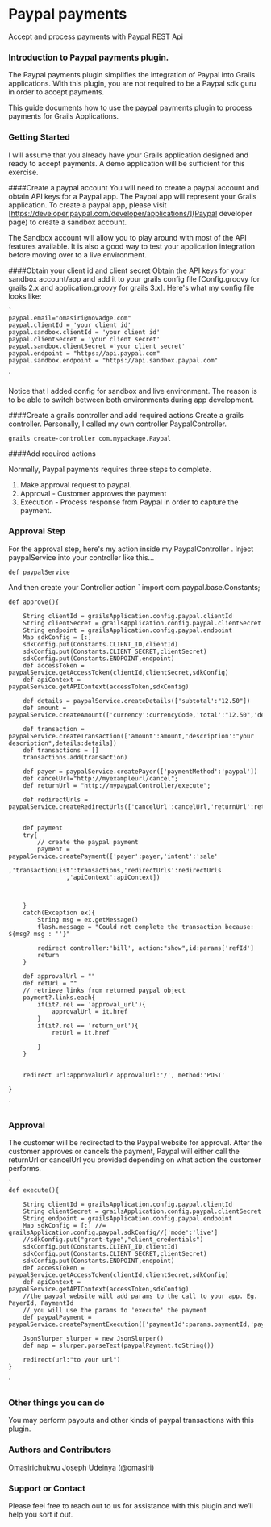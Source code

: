 # Paypal payments
Accept and process payments with Paypal REST Api

### Introduction to Paypal payments plugin.
The Paypal payments plugin simplifies the integration of Paypal into Grails applications. With this plugin, you are not required to be a Paypal sdk guru in order to accept payments.

This guide documents how to use the paypal payments plugin to process payments for Grails Applications. 

### Getting Started
I will assume that you already have your Grails application designed and ready to accept payments. A demo application will be sufficient for this exercise.  

####Create a paypal account
You will need to create a paypal account and obtain API keys for a Paypal app. The Paypal app will represent your Grails application. To create a paypal app, please visit [https://developer.paypal.com/developer/applications/](Paypal developer page) to create a sandbox account. 

The Sandbox account will allow you to play around with most of the API features available. It is also a good way to test your application integration before moving over to a live environment. 

####Obtain your client id and client secret
Obtain the API keys for your sandbox account/app and add it to your grails config file [Config.groovy for grails 2.x and application.groovy for grails 3.x]. Here's what my config file looks like: 

    `
    paypal.email="omasiri@novadge.com"
    paypal.clientId = 'your client id'
    paypal.sandbox.clientId = 'your client id'
    paypal.clientSecret = 'your client secret'
    paypal.sandbox.clientSecret ='your client secret'
    paypal.endpoint = "https://api.paypal.com"
    paypal.sandbox.endpoint = "https://api.sandbox.paypal.com"
`

Notice that I added config for sandbox and live environment. The reason is to be able to switch between both environments  during app development. 

####Create a grails controller and add required actions
Create a grails controller. Personally, I called my own controller PaypalController.


`grails create-controller com.mypackage.Paypal`

####Add required actions

Normally, Paypal payments requires three steps to complete.
1. Make approval request to paypal.
2. Approval - Customer approves the payment
3. Execution - Process response from Paypal in order to capture the payment.

### Approval Step

For the approval step, here's my action inside my PaypalController . 
Inject paypalService into your controller like this...

`def paypalService`

And then create your Controller action 
`
    import com.paypal.base.Constants; 

    def approve(){      
        
        String clientId = grailsApplication.config.paypal.clientId
        String clientSecret = grailsApplication.config.paypal.clientSecret
        String endpoint = grailsApplication.config.paypal.endpoint
        Map sdkConfig = [:] 
        sdkConfig.put(Constants.CLIENT_ID,clientId)
        sdkConfig.put(Constants.CLIENT_SECRET,clientSecret)
        sdkConfig.put(Constants.ENDPOINT,endpoint)
        def accessToken = paypalService.getAccessToken(clientId,clientSecret,sdkConfig)
        def apiContext = paypalService.getAPIContext(accessToken,sdkConfig)
                  
        def details = paypalService.createDetails(['subtotal':"12.50"])
        def amount = paypalService.createAmount(['currency':currencyCode,'total':"12.50",'details':details])
        
        def transaction = paypalService.createTransaction(['amount':amount,'description':"your description",details:details])
        def transactions = []
        transactions.add(transaction)
        
        def payer = paypalService.createPayer(['paymentMethod':'paypal'])
        def cancelUrl="http://myexampleurl/cancel";
        def returnUrl = "http://mypaypalController/execute";

        def redirectUrls = paypalService.createRedirectUrls(['cancelUrl':cancelUrl,'returnUrl':returnUrl])

  
        def payment
        try{
            // create the paypal payment
            payment = paypalService.createPayment(['payer':payer,'intent':'sale'
                    ,'transactionList':transactions,'redirectUrls':redirectUrls
                    ,'apiContext':apiContext])
            


        }
        catch(Exception ex){
            String msg = ex.getMessage()
            flash.message = "Could not complete the transaction because: ${msg? msg : ''}"  
            
            redirect controller:'bill', action:"show",id:params['refId']
            return
        }
       
        def approvalUrl = ""
        def retUrl = ""
        // retrieve links from returned paypal object
        payment?.links.each{ 
            if(it?.rel == 'approval_url'){
                approvalUrl = it.href
            }
            if(it?.rel == 'return_url'){
                retUrl = it.href

            }
        }


        redirect url:approvalUrl? approvalUrl:'/', method:'POST'

    }
`


### Approval
The customer will be redirected to the Paypal website for approval. After the customer approves or 
cancels the payment, Paypal will either call the returnUrl or cancelUrl you provided depending on 
what action the customer performs. 

    `
    def execute(){
        
        String clientId = grailsApplication.config.paypal.clientId
        String clientSecret = grailsApplication.config.paypal.clientSecret
        String endpoint = grailsApplication.config.paypal.endpoint
        Map sdkConfig = [:] //= grailsApplication.config.paypal.sdkConfig//['mode':'live']
        //sdkConfig.put("grant-type","client_credentials")
        sdkConfig.put(Constants.CLIENT_ID,clientId)
        sdkConfig.put(Constants.CLIENT_SECRET,clientSecret)
        sdkConfig.put(Constants.ENDPOINT,endpoint)
        def accessToken = paypalService.getAccessToken(clientId,clientSecret,sdkConfig)
        def apiContext = paypalService.getAPIContext(accessToken,sdkConfig)
        //the paypal website will add params to the call to your app. Eg. PayerId, PaymentId
        // you will use the params to 'execute' the payment
        def paypalPayment = paypalService.createPaymentExecution(['paymentId':params.paymentId,'payerId':params?.PayerID],apiContext)
        
        JsonSlurper slurper = new JsonSlurper()
        def map = slurper.parseText(paypalPayment.toString())

        redirect(url:"to your url")
    }
`

### Other things you can do
You may perform payouts and other kinds of paypal transactions with this plugin. 

### Authors and Contributors
Omasirichukwu Joseph Udeinya (@omasiri) 

### Support or Contact
Please feel free to reach out to us for assistance with this plugin and we’ll help you sort it out.
